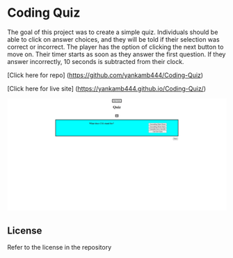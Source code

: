 # Coding Quiz

The goal of this project was to create a simple quiz. Individuals should be able to click on answer choices, and they will be told if their selection was correct or incorrect. The player has the option of clicking the next button to move on. Their timer starts as soon as they answer the first question. If they answer incorrectly, 10 seconds is subtracted from their clock. 

[Click here for repo] (https://github.com/yankamb444/Coding-Quiz)

[Click here for live site] (https://yankamb444.github.io/Coding-Quiz/)

![Screenshot](./assets/images/Web%20capture_13-4-2023_232410_.jpeg)

## License
Refer to the license in the repository